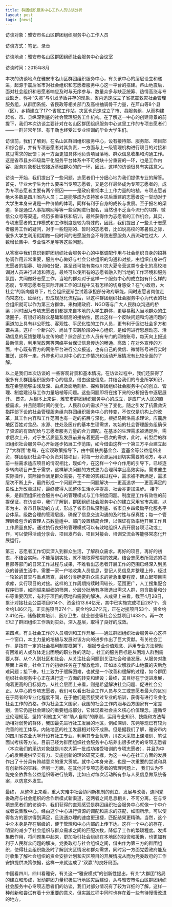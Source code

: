 ```yaml
---
title: 群团组织服务中心工作人员访谈分析
layout: post
tags: [news] 
---
```


访谈对象：雅安市名山区群团组织服务中心工作人员

访谈方式：笔记、录音

访谈地点：雅安市名山区群团组织社会服务中心会议室

访谈时间：2015年8月


本次的访谈地点在雅安市名山区群团组织服务中心，有关该中心的层层设立和递进，起源于震后省市对社会组织和志愿者服务中心这一平台的搭建。芦山地震后，面对社会组织和志愿者响应及时与无序参与、数量众多与缺乏统筹、热情高涨与专业缺乏、弥补“失灵”与引发矛盾并存的现象，省内迅速成立了省抗震救灾社会管理服务组，从群团系统、省民政等相关部门及高校抽调骨干力量，在芦山等8个县（区）、乡镇建立了17个省属工作站，灾区也迅速成立了市、县服务组，从而构建起省、市、县纵深到底的社会管理服务工作机构。在了解这一中心的创建背景的前提下，我们本次访谈主要针对在名山区群团组织服务中心这里工作的专项志愿者们——一群非常年轻、有干劲也经受过专业培训的毕业大学生们。

访谈前，我们了解到，在名山区群团组织服务中心，设有接待部、服务部、项目部和综合部，并有专项志愿者对其负责，一方面与上一级管理机构进行项目的对接和意见需求的反馈；另一方面更加具体地负责项目落地、群众信息收集和沟通工作。这是省市县乡四级扁平化服务平台体系中不可或缺十分重要的一环，也是工作内容、服务对象都比较接近基础群众的的一环，因此，这样的访谈很具有实践意义。

访谈一开始，我们提出了一些问题，志愿者们十分细心地为我们提供专业的解答。首先，毕业大学生为什么要来当专项志愿者，又是怎样最终成为专项志愿者的，成为专项志愿者主要有两个原因——一是政府重视本土工作力量的培植，专项志愿者绝大多数是四川省内人员；二是能够成为支持家乡灾后重建的志愿者这一举动对于大学生本身来说是一种价值的体现，同样有利于自身的成长与发展。至于报名的渠道，多是通过人事招聘网等等一些官网进行报名，当然也不乏当今流行的Q群、微信公众号等渠道，经历多重审核和培训，最终获得作为志愿者的工作机会。其实，专项志愿者的工作模式和工作制度是较为特殊的，因此，我们提出了一些关于志愿者服务工作的疑问，对于一些短期的、暂时的志愿者，比如说高校的寒暑假之际，很多大学生利用假期做一段时间的志愿服务会不导致志愿服务人员流动性过大、人数增长集中、专业性不足等等这些问题。

从答案中我们意识到群团组织社会服务中心的中枢调配作用与社会组织自身的招募协调作用非常重要，服务中心做好与社会公益组织的沟通和对接，由组织自身进行志愿者的招募、培训和分配，甚至还可能有类似川农大夏令营这类专业化的高校培训对人员进行过滤和筛选，最终可以使所有的志愿者融入到当地的工作环境和服务氛围，共同做好志愿工作。当地的群众对于这样一个服务中心的成立抱有什么样的态度，专项志愿者在实际开展工作的过程中又有怎样的切身感受？在“小政府，大社会”的新向倡导下，社会组织逐渐尝试着承担部分政府职能，同时志愿者岗位走向常态化、延续化，形成规范化流程后，以这种群团组织社会服务中心为代表的社会组织就可以作为第三方群体，来构建政府、NGO等与广大人民群众沟通的桥梁；同时因为专项志愿者们都是来自本地的大学生群体，更容易融入当地群众的生活圈子，有很好的群众基础和很高的接纳性，因此这样一个反映问题和沟通问题的渠道加上具有非公职性、客观性、平民化性的工作人员，更有利于促进社会多方和谐共进。这样一个新兴的、尚处于实践阶段的中心组织，是如何进行思想动态、活动信息的反馈整理与宣传的呢？综合部工作人员有专门的网络账号，每天向上报送最新信息，利用党政网等网络平台保证信息传达的畅通、高效；在对外宣传的方面，中心既有官方的网络平台进行公众报送，也有自己的微信、微博账号进行实时推送，这样一来，外界也可以对中心的工作情况和活动开展情况有比较全面的了解。

以上是我们本次访谈的 一些客观背景和基本情况，在访谈过程中，我们还获得了很多有关群团组织服务中心的信息，借由这些信息，并结合我们的专业所学知识，现在希望能够由浅及深、由点及面地剖析、探索群团组织社会服务中心的创立、管理、制度建设与工作力量培植等问题。这些问题即将在接下来的分析报告中逐层展开。
首先，从根本上来讲，雅安市群团组织服务中心的成立，是应广大人民的直接需求，并且随着时间的变化，人民群众的需求产生了变化，随之引发了抗震救灾指挥部下设的社会管理服务组向群团组织服务中心的转变，不仅仅是机构上的改革，其工作内容和工作范围也有一定的拓展与深化。根据马斯洛需求理论，应震后地区百姓对食品、水源、住处及医疗的基本生理需求，初始的社会管理服务组确保了资源的有效配给与志愿者服务力量的合力调配。在基本的生理需求被满足后，需求层次上升，对于生活质量及发展前景有着更高一层次的需求，此时，转型后的群团组织社会服务中心开始逐步拓展工作范围，如今借由这样一个第三方平台建立起了“大群团”格局，在宏观政策指导下，由中国扶贫基金会、壹基金等公益组织出资，群团组织社会中心负责对接项目，将每一分资源运用到切实需要的地方，与以前一些需求适应项目的情况相比，现如今，在这样一个中介作用的引导下，已经逐步转向项目产生于需求，这样解决问题的方式更为合理科学且高效实际。需求催生实际操作，实际操作满足群众需要，在不断的实践过程中，需求被不断满足，需求层次不断上升，最终形成一个问题产生——问题解决——更高追求——更高满足的良性上升改善过程，最终使得人民整体生活水平提高、社会亦更加进步。
接下来，是群团组织社会服务中心的管理模式与工作制度问题。制度是工作有效性的前提保证，在访谈中，我们了解到，群团组织社会服务中心的建立采用省市共建、以市为主、省市县联动的方式，形成了省市县纵深到底、省市县乡四级扁平化服务平台体系。级数合理的管理层级，确保了信息交流沟通的及时性与保真性；每一个管理层级包含的管理人员数量适中、部门设置精简合理，以保证有效率地开展工作且工作质量良好。通过执行良好的管理模式可以有效地组织人员开展各项活动或工作，可以使得活动分享会、项目发布会、项目对接会、培训交流会等能够常态化开展运行。

第三，志愿者工作切实深入到群众生活，了解群众需求。再好的项目，再好的初衷，不结合实际，不能落到实处，就不能取得预期的效果。结合志愿者所叙述的项目部等部门的日常工作过程与成果，不难看出志愿者开展工作的范围已经深入到民众的普通生活中，需要一家一户地收集人员信息，登记人员信息并整理上传，经过一轮轮的普查与重点筛查，最终分类确定群众需求的紧急重要程度，建立起项目需求库，实行项目的对接。这样的工作周期持续时间较长，范围更广，人工搜集配合程序归类，如同越来越细的筛网，分层分批地有序筛选出需求人群，包含数量和分布等重要因素，有利于项目的落地和需要的解决。从成果上来看，截至4月28日，累计对接社会公益项目614个、资金约13.64亿元，其中已实施完成项目287个、资金约1.86亿元，正实施项目274个、资金约9.37亿元，正在对接项目53个、资金约2.41亿元，储备教育培训、医疗卫生、就业创业等社会公益项目1433个。再一次印证了群团组织工作落到实处，深入基层，取得了良好的成效。

第四点，有关社会工作的人员培训和工作开展——通过群团组织社会服务中心这样一个窗口，本土力量的培植与发展对该方向的进步作出了巨大贡献。有关社会工作，是指在一定的社会福利制度框架下， 根据专业价值观念、运用专业方法帮助有困难的人或群体走出困境的职业性的活动 。社工的服务目标是从困难人群到需要人群、从个人到社区和社会、从关注社会问题到关注社会和谐发展。从服务对象层面上来看，社会工作的初始任务在于解救危难，正如本次解救庐山地震的灾后危难问题；接下来，社工致力于缓解困难，也就是一个改善和缓解的过程，如今群团组织社会服务中心正在进行这一方面的转变和建设；最终，其目标在于促进发展，向着更高的目标努力。从社会层面上来看，则是希望解决社会问题、促进社会公正。从中心的专项志愿者，我们可以看出社会工作人员与义工或志愿者最大的区别在于两者的专业化程度不同，在于他们是否接受过专业的培训，获得有进行专业化社会工作的资格。作为社会主义国家，我国的社会工作内涵与西方国家有一定差别，但它仍是社会建设的重要组成部分，它体现着社会主义核心价值理念，遵循专业伦理规范，坚持“利他主义”和“助人自助”的原则，运用专业知识、技能和方法帮助相对弱势的群体，我国最先进行社工发展的地区，例如深圳、东莞等现已有较为完善的社工体系，内陆地区的社工发展相对较不成熟。但是据我们了解，雅安市内的四川省农业大学开设有社工专业，利用其专业优势，川农大采取上课培训、笔试面试考核等方法，目前已经为群团组织社会服务中心培养出很多优秀的专项志愿者（本次我们的采访对象就是川农大第一批成功接受培训的专项志愿者），并且为中心的发展提供坚实有力、实施创新的理论研究支撑，为这一中心在社工方面的发展作出了十分具有跨越意义的重大贡献。就中心本身来说，也是一次重要的尝试和具有创新性的实践。但另一方面，在其他非专项志愿者的管理问题上， 我们认为不能完全依靠各公益组织等进行统筹，比如应对每次活动所有参与人员信息做系统备案，以防意外发生。

最终， 从整体上来看，重大灾难中社会协同新机制的创立、发展与改善，连同党委政府与社会组织的合作新模式新渠道，这两者之间息息相关，不可分离。在与专项志愿者们的访谈中，我们获得的直观感受是群团组织社会服务中心就像一个中介或者说集散中心，经由这个中心进行资源的调配和需求的匹配，如图所示，可以使得各方的要求得到满足，且流通办理的速度更迅捷，匹配结果更精确。当然，这个中介本身是存在层级的，便于管理和中心内部的上传下达。这样一个中心的存在，明显的减少了社会组织与群众需求之间的匹配次数，降低了工作的繁琐程度。发挥集散作用，将问题集中起来，更加吸引社会组织在本地区的投资和援助，也更加有利于人民群众问题的解决。党委政府与社会组织之间，借由作为第三方的群团组织，使得社会组织能及时了解到灾区情况和群众需求，同时另一方面党委政府能及时收集了解社会组织的资金安排计划和灾区项目的开展情况从而为党委政府的工作安排提供决策依据，这样一来就达成了“双赢”的良好局面。

中国看四川，四川看雅安，有关这一“雅安模式”的创新性提出，有关“大群团”格局的建立和形成，发动群团力量积极进行地区灾后建设，从与雅安市名山区群团组织社会服务中心专项志愿者们的访谈，我们对部分情况有了较为详细的了解。这样一种创新和尝试有着十分重要的意义，但实践过程中同时也存在着一些有待慢慢改进的地方。
